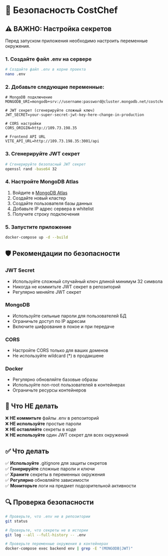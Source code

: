 # 🔐 Безопасность CostChef

## ⚠️ ВАЖНО: Настройка секретов

Перед запуском приложения необходимо настроить переменные окружения.

### 1. Создайте файл .env на сервере

```bash
# Создайте файл .env в корне проекта
nano .env
```

### 2. Добавьте следующие переменные:

```env
# MongoDB подключение
MONGODB_URI=mongodb+srv://username:password@cluster.mongodb.net/costchef

# JWT секрет (сгенерируйте сложный ключ)
JWT_SECRET=your-super-secret-jwt-key-here-change-in-production

# CORS настройки
CORS_ORIGIN=http://109.73.198.35

# Frontend API URL
VITE_API_URL=http://109.73.198.35:3001/api
```

### 3. Сгенерируйте JWT секрет

```bash
# Сгенерируйте безопасный JWT секрет
openssl rand -base64 32
```

### 4. Настройте MongoDB Atlas

1. Войдите в [MongoDB Atlas](https://cloud.mongodb.com)
2. Создайте новый кластер
3. Создайте пользователя базы данных
4. Добавьте IP адрес сервера в whitelist
5. Получите строку подключения

### 5. Запустите приложение

```bash
docker-compose up -d --build
```

## 🛡️ Рекомендации по безопасности

### JWT Secret
- Используйте сложный случайный ключ длиной минимум 32 символа
- Никогда не коммитьте JWT секрет в репозиторий
- Регулярно меняйте JWT секрет

### MongoDB
- Используйте сильные пароли для пользователей БД
- Ограничьте доступ по IP адресам
- Включите шифрование в покое и при передаче

### CORS
- Настройте CORS только для ваших доменов
- Не используйте wildcard (*) в продакшене

### Docker
- Регулярно обновляйте базовые образы
- Используйте non-root пользователей в контейнерах
- Ограничьте ресурсы контейнеров

## 🚨 Что НЕ делать

❌ **НЕ коммитьте** файлы .env в репозиторий  
❌ **НЕ используйте** простые пароли  
❌ **НЕ оставляйте** секреты в коде  
❌ **НЕ используйте** один JWT секрет для всех окружений  

## ✅ Что делать

✅ **Используйте** .gitignore для защиты секретов  
✅ **Генерируйте** сложные пароли и ключи  
✅ **Храните** секреты в переменных окружения  
✅ **Регулярно** обновляйте зависимости  
✅ **Мониторьте** логи на предмет подозрительной активности  

## 🔍 Проверка безопасности

```bash
# Проверьте, что .env не в репозитории
git status

# Проверьте, что секреты не в истории
git log --all --full-history -- .env

# Проверьте переменные окружения в контейнерах
docker-compose exec backend env | grep -E "(MONGODB|JWT)"
```
